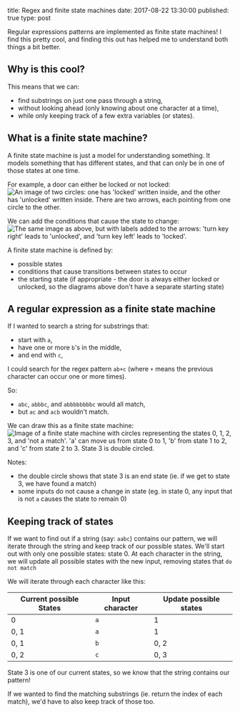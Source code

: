 title: Regex and finite state machines
date: 2017-08-22 13:30:00
published: true
type: post

Regular expressions patterns are implemented as finite state machines! I find this pretty cool, and finding this out has helped me to understand both things a bit better. 

## Why is this cool?
This means that we can:
- find substrings on just one pass through a string, 
- without looking ahead (only knowing about one character at a time),
- while only keeping track of a few extra  variables (or states).


## What is a finite state machine?
A finite state machine is just a model for understanding something.  It models something that has different states, and that can only be in one of those states at one time. 

For example, a door can either be locked or not locked:
![An image of two circles: one has 'locked' written inside, and the other has 'unlocked' written inside.  There are two arrows, each pointing from one circle to the other.](/door_states.jpeg)

We can add the conditions that cause the state to change:
![The same image as above, but with labels added to the arrows: 'turn key right' leads to 'unlocked', and 'turn key left' leads to 'locked'.](/door_states_with_conditions.jpeg)

A finite state machine is defined by:
- possible states
- conditions that cause transitions between states to occur
- the starting state (if appropriate - the door is always either locked or unlocked, so the diagrams above don't have a separate starting state)


## A regular expression as a finite state machine
If I wanted to search a string for substrings that:
- start with `a`,
- have one or more `b`'s in the middle,
- and end with `c`,

I could search for the regex pattern `ab+c` (where `+` means the previous character can occur one or more times).

So:
- `abc`, `abbbc`, and `abbbbbbbbc` would all match, 
- but `ac` and `acb` wouldn't match.

We can draw this as a finite state machine:
![Image of a finite state machine with circles representing the states 0, 1, 2, 3, and 'not a match'.  'a' can move us from state 0 to 1, 'b' from state 1 to 2, and 'c' from state 2 to 3.  State 3 is double circled.](/regex_machine.jpeg)

Notes:
* the double circle shows that state 3 is an end state (ie. if we get to state 3, we have found a match)
* some inputs do not cause a change in state (eg. in state 0, any input that is not `a` causes the state to remain 0)

## Keeping track of states
If we want to find out if a string (say: `aabc`) contains our pattern, we will iterate through the string and keep track of our possible states. We'll start out with only one possible states: state 0.  At each character in the string, we will update all possible states with the new input, removing states that `do not match`


We will iterate through each character like this:

 Current possible States | Input character | Update possible states 
  ------------- | -------------   | -------------
  0             | `a`             | 1 
  0, 1          | `a`             | 1 
  0, 1          | `b`             | 0, 2
  0, 2          | `c`             | 0, 3


State 3 is one of our current states, so we know that the string contains our pattern! 

If we wanted to find the matching substrings (ie. return the index of each match), we'd have to also keep track of those too. 


<br><br><br>

